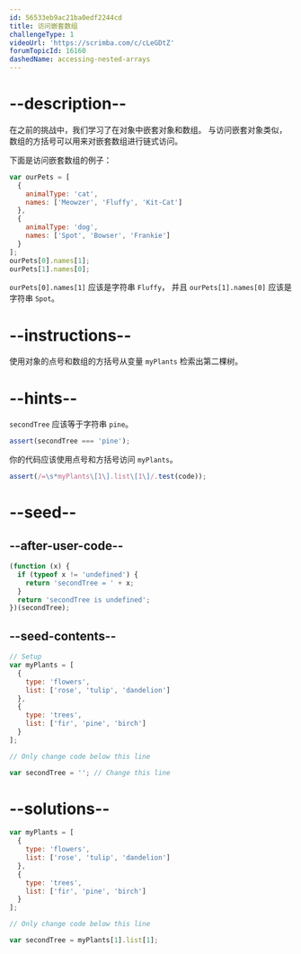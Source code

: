 ```yaml
---
id: 56533eb9ac21ba0edf2244cd
title: 访问嵌套数组
challengeType: 1
videoUrl: 'https://scrimba.com/c/cLeGDtZ'
forumTopicId: 16160
dashedName: accessing-nested-arrays
---
```


# --description--

在之前的挑战中，我们学习了在对象中嵌套对象和数组。 与访问嵌套对象类似，数组的方括号可以用来对嵌套数组进行链式访问。

下面是访问嵌套数组的例子：

```js
var ourPets = [
  {
    animalType: 'cat',
    names: ['Meowzer', 'Fluffy', 'Kit-Cat']
  },
  {
    animalType: 'dog',
    names: ['Spot', 'Bowser', 'Frankie']
  }
];
ourPets[0].names[1];
ourPets[1].names[0];
```

`ourPets[0].names[1]` 应该是字符串 `Fluffy`， 并且 `ourPets[1].names[0]` 应该是字符串 `Spot`。

# --instructions--

使用对象的点号和数组的方括号从变量 `myPlants` 检索出第二棵树。

# --hints--

`secondTree` 应该等于字符串 `pine`。

```js
assert(secondTree === 'pine');
```

你的代码应该使用点号和方括号访问 `myPlants`。

```js
assert(/=\s*myPlants\[1\].list\[1\]/.test(code));
```

# --seed--

## --after-user-code--

```js
(function (x) {
  if (typeof x != 'undefined') {
    return 'secondTree = ' + x;
  }
  return 'secondTree is undefined';
})(secondTree);
```

## --seed-contents--

```js
// Setup
var myPlants = [
  {
    type: 'flowers',
    list: ['rose', 'tulip', 'dandelion']
  },
  {
    type: 'trees',
    list: ['fir', 'pine', 'birch']
  }
];

// Only change code below this line

var secondTree = ''; // Change this line
```

# --solutions--

```js
var myPlants = [
  {
    type: 'flowers',
    list: ['rose', 'tulip', 'dandelion']
  },
  {
    type: 'trees',
    list: ['fir', 'pine', 'birch']
  }
];

// Only change code below this line

var secondTree = myPlants[1].list[1];
```
